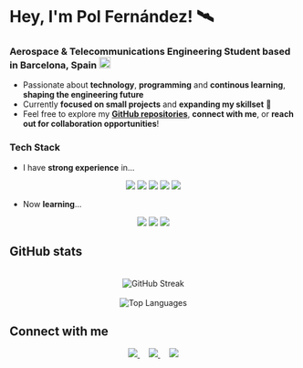 # Hey, I'm Pol Fernández! 🛰️

### Aerospace & Telecommunications Engineering Student based in Barcelona, Spain <img src="https://flagcdn.com/w20/es.png" width="20" alt="Spain flag" />

- Passionate about **technology**, **programming** and **continous learning**, **shaping the engineering future**
- Currently **focused on small projects** and **expanding my skillset** 🌱
- Feel free to explore my **[GitHub repositories](https://github.com/fernandezfernandezpol)**, **connect with me**, or **reach out for collaboration opportunities**!

### Tech Stack

- I have **strong experience** in...
<p align="center">
    <img src="https://img.shields.io/badge/-Python-3776AB?logo=python&logoColor=white" />
    <img src="https://img.shields.io/badge/-MATLAB-0076A8?logo=matlab&logoColor=white" />
    <img src="https://img.shields.io/badge/-C/C++-00599C?logo=c&logoColor=white" />
    <img src="https://img.shields.io/badge/-C%23-239120?logo=c-sharp&logoColor=white" />
    <img src="https://img.shields.io/badge/-SQL-4479A1?logo=postgresql&logoColor=white" />
</p>

- Now **learning**...
<p align="center">
    <img src="https://img.shields.io/badge/-HTML5-E34F26?logo=html5&logoColor=white" />
    <img src="https://img.shields.io/badge/-CSS3-1572B6?logo=css3&logoColor=white" />
    <img src="https://img.shields.io/badge/-JavaScript-F7DF1E?logo=javascript&logoColor=black" />
</p>

## GitHub stats

<p align="center">
    <br/>
    <img src="https://github-readme-streak-stats.herokuapp.com?user=fernandezfernandezpol&theme=dark" alt="GitHub Streak" />
    <br/><br/>
    <img src="https://github-readme-stats.vercel.app/api/top-langs/?username=fernandezfernandezpol&layout=compact&theme=dark" alt="Top Languages" />
</p>

## Connect with me

<p align="center">
    <a href="https://www.linkedin.com/in/pol-fern%C3%A1ndez-fern%C3%A1ndez-39b14b222/">
        <img src="https://img.shields.io/badge/LinkedIn-Connect-blue?style=for-the-badge&logo=linkedin" />
    </a>
    &nbsp;&nbsp;&nbsp;
    <a href="https://github.com/fernandezfernandezpol">
        <img src="https://img.shields.io/badge/GitHub-Follow-black?style=for-the-badge&logo=github" />
    </a>
    &nbsp;&nbsp;&nbsp;
    <a href="mailto:fernandezfernandezpol@gmail.com">
        <img src="https://img.shields.io/badge/Gmail-Contact-red?style=for-the-badge&logo=gmail" />
    </a>
</p>

